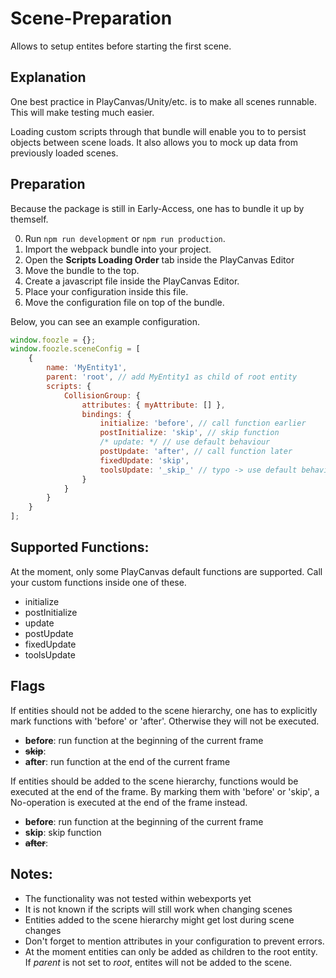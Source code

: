 # Scene-Preparation

Allows to setup entites before starting the first scene.

## Explanation

One best practice in PlayCanvas/Unity/etc. is to make all scenes runnable.
This will make testing much easier.

Loading custom scripts through that bundle will enable you to to persist objects between scene loads. It also allows you to mock up data from previously loaded scenes.

## Preparation

Because the package is still in Early-Access, one has to bundle it up by themself.

0. Run `npm run development` or `npm run production`.
1. Import the webpack bundle into your project.
2. Open the **Scripts Loading Order** tab inside the PlayCanvas Editor
3. Move the bundle to the top.
4. Create a javascript file inside the PlayCanvas Editor.
5. Place your configuration inside this file.
6. Move the configuration file on top of the bundle.

Below, you can see an example configuration.

```javascript
window.foozle = {};
window.foozle.sceneConfig = [
    {
        name: 'MyEntity1',
        parent: 'root', // add MyEntity1 as child of root entity
        scripts: {
            CollisionGroup: {
                attributes: { myAttribute: [] },
                bindings: {
                    initialize: 'before', // call function earlier
                    postInitialize: 'skip', // skip function
                    /* update: */ // use default behaviour 
                    postUpdate: 'after', // call function later
                    fixedUpdate: 'skip',
                    toolsUpdate: '_skip_' // typo -> use default behaviour instead
                }
            }
        }
    }  
];
```

## Supported Functions:
At the moment, only some PlayCanvas default functions are supported. Call your custom functions inside one of these. 
- initialize
- postInitialize
- update
- postUpdate
- fixedUpdate
- toolsUpdate

## Flags
If entities should not be added to the scene hierarchy, one has to explicitly mark functions with 'before' or 'after'. Otherwise they will not be executed.
- **before**: run function at the beginning of the current frame
- **~~skip~~**:
- **after**: run function at the end of the current frame

If entities should be added to the scene hierarchy, functions would be executed at the end of the frame. By marking them with 'before' or 'skip', a No-operation is executed at the end of the frame instead. 
- **before**: run function at the beginning of the current frame
- **skip**: skip function
- **~~after~~**: 

## Notes:
- The functionality was not tested within webexports yet
- It is not known if the scripts will still work when changing scenes
- Entities added to the scene hierarchy might get lost during scene changes
- Don't forget to mention attributes in your configuration to prevent errors.
- At the moment entities can only be added as children to the root entity. If *parent* is not set to *root*, entites will not be added to the scene. 
